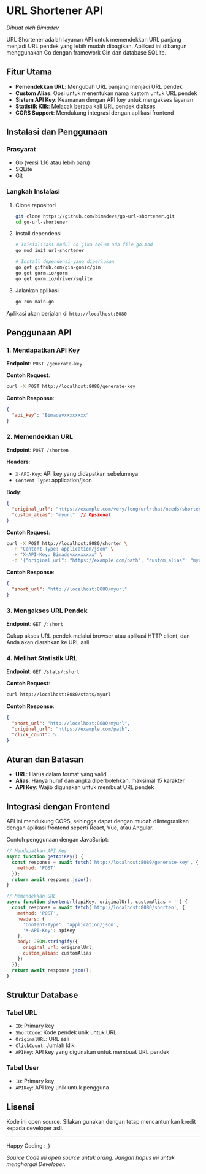 # URL Shortener API

*Dibuat oleh Bimadev*

URL Shortener adalah layanan API untuk memendekkan URL panjang menjadi URL pendek yang lebih mudah dibagikan. Aplikasi ini dibangun menggunakan Go dengan framework Gin dan database SQLite.

## Fitur Utama

- **Pemendekkan URL**: Mengubah URL panjang menjadi URL pendek
- **Custom Alias**: Opsi untuk menentukan nama kustom untuk URL pendek
- **Sistem API Key**: Keamanan dengan API key untuk mengakses layanan
- **Statistik Klik**: Melacak berapa kali URL pendek diakses
- **CORS Support**: Mendukung integrasi dengan aplikasi frontend

## Instalasi dan Penggunaan

### Prasyarat

- Go (versi 1.16 atau lebih baru)
- SQLite
- Git

### Langkah Instalasi

1. Clone repositori
   ```bash
   git clone https://github.com/bimadevs/go-url-shortener.git
   cd go-url-shortener
   ```

2. Install dependensi
   ```bash
   # Inisialisasi modul Go jika belum ada file go.mod
   go mod init url-shortener

   # Install dependensi yang diperlukan
   go get github.com/gin-gonic/gin
   go get gorm.io/gorm
   go get gorm.io/driver/sqlite
   ```

3. Jalankan aplikasi
   ```bash
   go run main.go
   ```

Aplikasi akan berjalan di `http://localhost:8080`

## Penggunaan API

### 1. Mendapatkan API Key

**Endpoint**: `POST /generate-key`

**Contoh Request**:
```bash
curl -X POST http://localhost:8080/generate-key
```

**Contoh Response**:
```json
{
  "api_key": "Bimadevxxxxxxxx"
}
```

### 2. Memendekkan URL

**Endpoint**: `POST /shorten`

**Headers**:
- `X-API-Key`: API key yang didapatkan sebelumnya
- `Content-Type`: application/json

**Body**:
```json
{
  "original_url": "https://example.com/very/long/url/that/needs/shortening",
  "custom_alias": "myurl"  // Opsional
}
```

**Contoh Request**:
```bash
curl -X POST http://localhost:8080/shorten \
  -H "Content-Type: application/json" \
  -H "X-API-Key: Bimadevxxxxxxxx" \
  -d '{"original_url": "https://example.com/path", "custom_alias": "myurl"}'
```

**Contoh Response**:
```json
{
  "short_url": "http://localhost:8080/myurl"
}
```

### 3. Mengakses URL Pendek

**Endpoint**: `GET /:short`

Cukup akses URL pendek melalui browser atau aplikasi HTTP client, dan Anda akan diarahkan ke URL asli.

### 4. Melihat Statistik URL

**Endpoint**: `GET /stats/:short`

**Contoh Request**:
```bash
curl http://localhost:8080/stats/myurl
```

**Contoh Response**:
```json
{
  "short_url": "http://localhost:8080/myurl",
  "original_url": "https://example.com/path",
  "click_count": 5
}
```

## Aturan dan Batasan

- **URL**: Harus dalam format yang valid
- **Alias**: Hanya huruf dan angka diperbolehkan, maksimal 15 karakter
- **API Key**: Wajib digunakan untuk membuat URL pendek

## Integrasi dengan Frontend

API ini mendukung CORS, sehingga dapat dengan mudah diintegrasikan dengan aplikasi frontend seperti React, Vue, atau Angular.

Contoh penggunaan dengan JavaScript:

```javascript
// Mendapatkan API Key
async function getApiKey() {
  const response = await fetch('http://localhost:8080/generate-key', {
    method: 'POST'
  });
  return await response.json();
}

// Memendekkan URL
async function shortenUrl(apiKey, originalUrl, customAlias = '') {
  const response = await fetch('http://localhost:8080/shorten', {
    method: 'POST',
    headers: {
      'Content-Type': 'application/json',
      'X-API-Key': apiKey
    },
    body: JSON.stringify({
      original_url: originalUrl,
      custom_alias: customAlias
    })
  });
  return await response.json();
}
```

## Struktur Database

### Tabel URL
- `ID`: Primary key
- `ShortCode`: Kode pendek unik untuk URL
- `OriginalURL`: URL asli
- `ClickCount`: Jumlah klik
- `APIKey`: API key yang digunakan untuk membuat URL pendek

### Tabel User
- `ID`: Primary key
- `APIKey`: API key unik untuk pengguna

## Lisensi

Kode ini open source. Silakan gunakan dengan tetap mencantumkan kredit kepada developer asli.

---

Happy Coding :_)

*Source Code ini open source untuk orang. Jangan hapus ini untuk menghargai Developer.*

